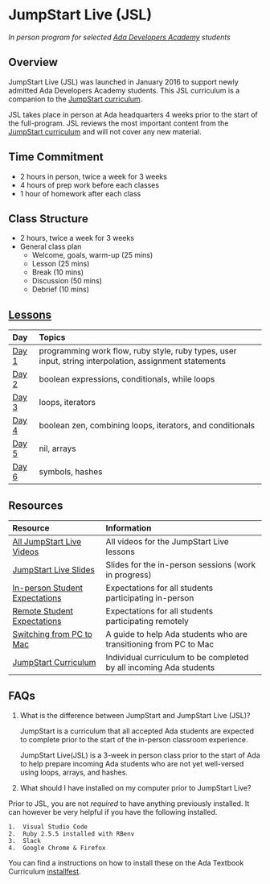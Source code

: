 # JumpStart Live (JSL)

_In person program for selected [Ada Developers Academy](http://adadevelopersacademy.org/) students_

## Overview

JumpStart Live (JSL) was launched in January 2016 to support newly admitted Ada Developers Academy students. This JSL curriculum is a companion to the [JumpStart curriculum](https://github.com/Ada-Developers-Academy/jump-start).

JSL takes place in person at Ada headquarters 4 weeks prior to the start of the full-program. JSL reviews the most important content from the [JumpStart curriculum](https://github.com/Ada-Developers-Academy/jump-start) and will not cover any new material.

## Time Commitment

* 2 hours in person, twice a week for 3 weeks
* 4 hours of prep work before each classes
* 1 hour of homework after each class

## Class Structure

* 2 hours, twice a week for 3 weeks
* General class plan
	* Welcome, goals, warm-up (25 mins)
	* Lesson (25 mins)
	* Break (10 mins)
	* Discussion (50 mins)
	* Debrief (10 mins)

## [Lessons](lessons)

| Day | Topics |
| :--- | :--- |
| [Day 1](lessons/day1) | programming work flow, ruby style, ruby types, user input, string interpolation, assignment statements |
| [Day 2](lessons/day2) | boolean expressions, conditionals, while loops |
| [Day 3](lessons/day3) | loops, iterators |
| [Day 4](lessons/day4) | boolean zen, combining loops, iterators, and conditionals |
| [Day 5](lessons/day5) | nil, arrays |
| [Day 6](lessons/day6) | symbols, hashes |

## Resources

| Resource | Information |
| :--- | :--- |
| [All JumpStart Live Videos](https://adaacademy.hosted.panopto.com/Panopto/Pages/Sessions/List.aspx?folderID=c75a411a-82bb-49a7-916c-a8d819f4225e) | All videos for the JumpStart Live lessons |
| [JumpStart Live Slides](https://ada-developers-academy.github.io/jump-start-live/#1) | Slides for the in-person sessions (work in progress) |
| [In-person Student Expectations](expectations.md) | Expectations for all students participating in-person |
| [Remote Student Expectations](remote-expectations.md) | Expectations for all students participating remotely |
| [Switching from PC to Mac](https://gist.github.com/sojeri/9898254abef2d184c659)| A guide to help Ada students who are transitioning from PC to Mac |
| [JumpStart Curriculum](https://github.com/Ada-Developers-Academy/jump-start) | Individual curriculum to be completed by all incoming Ada students |

## FAQs

1. What is the difference between JumpStart and JumpStart Live (JSL)?

	JumpStart is a curriculum that all accepted Ada students are expected to complete prior to the start of the in-person classroom experience.

	JumpStart Live(JSL) is a 3-week in person class prior to the start of Ada to help prepare incoming Ada students who are not yet well-versed using loops, arrays, and hashes.

2. What should I have installed on my computer prior to JumpStart Live?

  Prior to JSL, you are not _required_ to have anything previously installed.  It can however be very helpful if you have the following installed.

	1.  Visual Studio Code
	2.  Ruby 2.5.5 installed with RBenv
	3.  Slack
	4.  Google Chrome & Firefox

  You can find a instructions on how to install these on the Ada Textbook Curriculum [installfest](https://github.com/Ada-Developers-Academy/textbook-curriculum/blob/master/00-programming-fundamentals/installfest.md).
